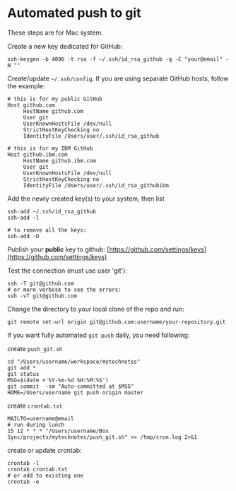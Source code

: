 # Automated push to git
These steps are for Mac system.

Create a new key dedicated for GitHub:
```console
ssh-keygen -b 4096 -t rsa -f ~/.ssh/id_rsa_github -q -C "your@email" -N ""
```

Create/update `~/.ssh/config`. If you are using separate GitHub hosts, follow the example:

```shell
# this is for my public GitHub
Host github.com
     HostName github.com
     User git
     UserKnownHostsFile /dev/null
     StrictHostKeyChecking no
     IdentityFile /Users/user/.ssh/id_rsa_github

# this is for my IBM GitHub
Host github.ibm.com
     HostName github.ibm.com
     User git
     UserKnownHostsFile /dev/null
     StrictHostKeyChecking no
     IdentityFile /Users/user/.ssh/id_rsa_githubibm
```
Add the newly created key(s) to your system, then list

```
ssh-add ~/.ssh/id_rsa_github
ssh-add -l

# to remove all the keys:
ssh-add -D
```

Publish your **public** key to github: [https://github.com/settings/keys](https://github.com/settings/keys)

Test the connection (must use user 'git'):
```
ssh -T git@github.com
# or more verbose to see the errors:
ssh -vT git@github.com
```

Change the directory to your local clone of the repo and run:
```
git remote set-url origin git@github.com:username/your-repository.git
```

If you want fully automated `git push` daily, you need following:

create `push_git.sh`
```shell
cd "/Users/username/workspace/mytechnotes"
git add *
git status
MSG=$(date +'%Y-%m-%d %H:%M:%S')
git commit  -sm "Auto-committed at $MSG"
HOME=/Users/username git push origin master
```
create `crontab.txt`
```
MAILTO=username@email
# run during lunch
15 12 * * * "/Users/username/Box Sync/projects/mytechnotes/push_git.sh" >> /tmp/cron.log 2>&1
```

create or update crontab:
```
crontab -l
crontab crontab.txt
# or add to existing one
crontab -e
```
